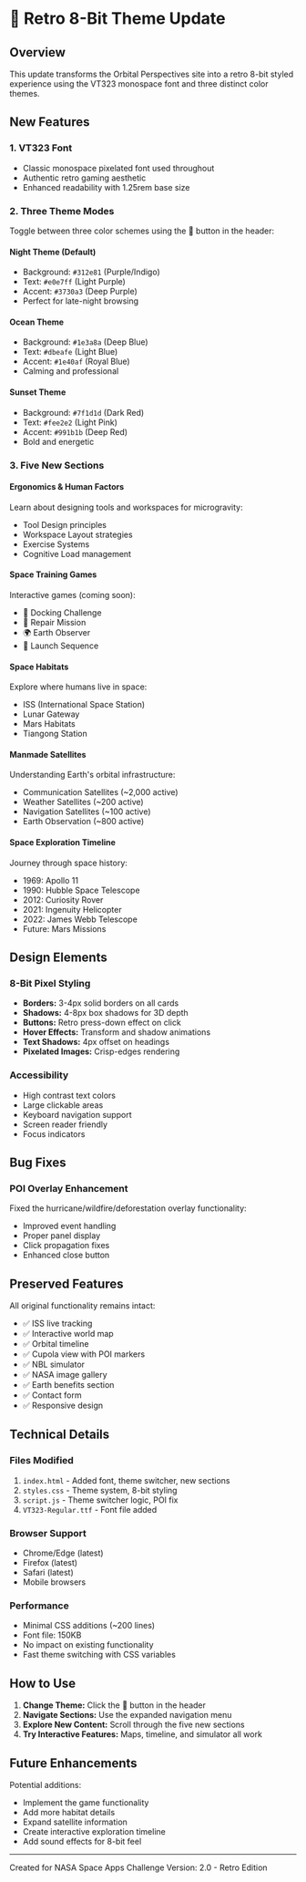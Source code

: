 # 🎨 Retro 8-Bit Theme Update

## Overview
This update transforms the Orbital Perspectives site into a retro 8-bit styled experience using the VT323 monospace font and three distinct color themes.

## New Features

### 1. VT323 Font
- Classic monospace pixelated font used throughout
- Authentic retro gaming aesthetic
- Enhanced readability with 1.25rem base size

### 2. Three Theme Modes
Toggle between three color schemes using the 🎨 button in the header:

#### Night Theme (Default)
- Background: `#312e81` (Purple/Indigo)
- Text: `#e0e7ff` (Light Purple)
- Accent: `#3730a3` (Deep Purple)
- Perfect for late-night browsing

#### Ocean Theme
- Background: `#1e3a8a` (Deep Blue)
- Text: `#dbeafe` (Light Blue)
- Accent: `#1e40af` (Royal Blue)
- Calming and professional

#### Sunset Theme
- Background: `#7f1d1d` (Dark Red)
- Text: `#fee2e2` (Light Pink)
- Accent: `#991b1b` (Deep Red)
- Bold and energetic

### 3. Five New Sections

#### Ergonomics & Human Factors
Learn about designing tools and workspaces for microgravity:
- Tool Design principles
- Workspace Layout strategies
- Exercise Systems
- Cognitive Load management

#### Space Training Games
Interactive games (coming soon):
- 🎯 Docking Challenge
- 🔩 Repair Mission
- 🌍 Earth Observer
- 🚀 Launch Sequence

#### Space Habitats
Explore where humans live in space:
- ISS (International Space Station)
- Lunar Gateway
- Mars Habitats
- Tiangong Station

#### Manmade Satellites
Understanding Earth's orbital infrastructure:
- Communication Satellites (~2,000 active)
- Weather Satellites (~200 active)
- Navigation Satellites (~100 active)
- Earth Observation (~800 active)

#### Space Exploration Timeline
Journey through space history:
- 1969: Apollo 11
- 1990: Hubble Space Telescope
- 2012: Curiosity Rover
- 2021: Ingenuity Helicopter
- 2022: James Webb Telescope
- Future: Mars Missions

## Design Elements

### 8-Bit Pixel Styling
- **Borders:** 3-4px solid borders on all cards
- **Shadows:** 4-8px box shadows for 3D depth
- **Buttons:** Retro press-down effect on click
- **Hover Effects:** Transform and shadow animations
- **Text Shadows:** 4px offset on headings
- **Pixelated Images:** Crisp-edges rendering

### Accessibility
- High contrast text colors
- Large clickable areas
- Keyboard navigation support
- Screen reader friendly
- Focus indicators

## Bug Fixes

### POI Overlay Enhancement
Fixed the hurricane/wildfire/deforestation overlay functionality:
- Improved event handling
- Proper panel display
- Click propagation fixes
- Enhanced close button

## Preserved Features

All original functionality remains intact:
- ✅ ISS live tracking
- ✅ Interactive world map
- ✅ Orbital timeline
- ✅ Cupola view with POI markers
- ✅ NBL simulator
- ✅ NASA image gallery
- ✅ Earth benefits section
- ✅ Contact form
- ✅ Responsive design

## Technical Details

### Files Modified
1. `index.html` - Added font, theme switcher, new sections
2. `styles.css` - Theme system, 8-bit styling
3. `script.js` - Theme switcher logic, POI fix
4. `VT323-Regular.ttf` - Font file added

### Browser Support
- Chrome/Edge (latest)
- Firefox (latest)
- Safari (latest)
- Mobile browsers

### Performance
- Minimal CSS additions (~200 lines)
- Font file: 150KB
- No impact on existing functionality
- Fast theme switching with CSS variables

## How to Use

1. **Change Theme:** Click the 🎨 button in the header
2. **Navigate Sections:** Use the expanded navigation menu
3. **Explore New Content:** Scroll through the five new sections
4. **Try Interactive Features:** Maps, timeline, and simulator all work

## Future Enhancements

Potential additions:
- Implement the game functionality
- Add more habitat details
- Expand satellite information
- Create interactive exploration timeline
- Add sound effects for 8-bit feel

---

Created for NASA Space Apps Challenge
Version: 2.0 - Retro Edition
